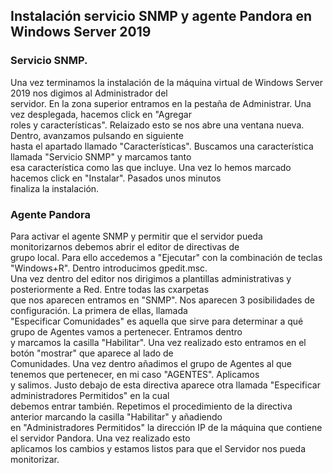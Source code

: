 ## Instalación servicio SNMP y agente Pandora en Windows Server 2019
### Servicio SNMP.  
Una vez terminamos la instalación de la máquina virtual de Windows Server 2019 nos digimos al Administrador del  
servidor. En la zona superior entramos en la pestaña de Administrar. Una vez desplegada, hacemos click en "Agregar  
roles y características". Relaizado esto se nos abre una ventana nueva. Dentro, avanzamos pulsando en siguiente  
hasta el apartado llamado "Características". Buscamos una característica llamada "Servicio SNMP" y marcamos tanto  
esa característica como las que incluye. Una vez lo hemos marcado hacemos click en "Instalar". Pasados unos minutos  
finaliza la instalación.  
### Agente Pandora  
Para activar el agente SNMP y permitir que el servidor pueda monitorizarnos debemos abrir el editor de directivas de  
grupo local. Para ello accedemos a "Ejecutar" con la combinación de teclas "Windows+R". Dentro introducimos gpedit.msc.  
Una vez dentro del editor nos dirigimos a plantillas administrativas y posteriormente a Red. Entre todas las cxarpetas  
que nos aparecen entramos en "SNMP". Nos aparecen 3 posibilidades de configuración. La primera de ellas, llamada  
"Especificar Comunidades" es aquella que sirve para determinar a qué grupo de Agentes vamos a pertenecer. Entramos dentro  
y marcamos la casilla "Habilitar". Una vez realizado esto entramos en el botón "mostrar" que aparece al lado de  
Comunidades. Una vez dentro añadimos el grupo de Agentes al que tenemos que pertenecer, en mi caso "AGENTES". Aplicamos  
y salimos. Justo debajo de esta directiva aparece otra llamada "Especificar administradores Permitidos" en la cual  
debemos entrar también. Repetimos el procedimiento de la directiva anterior marcando la casilla "Habilitar" y añadiendo  
en "Administradores Permitidos" la dirección IP de la máquina que contiene el servidor Pandora. Una vez realizado esto  
aplicamos los cambios y estamos listos para que el Servidor nos pueda monitorizar.